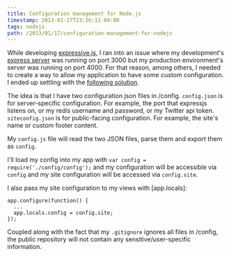 ```yaml
---
title: Configuration management for Node.js
timestamp: 2013-01-17T23:36:12-04:00
tags: nodejs
path: /2013/01/17/configuration-management-for-nodejs
---
```


While developing [expressive.js][g], I ran into an issue where my development's
[express server][e] was running on port 3000 but my production environment's
server was running on port 4000. For that reason, among others, I needed to
create a way to allow my application to have some custom configuration. I ended
up settling with the [following solution][i].

[g]: http://github.com/achan/expressivejs
[e]: http://expressjs.com
[i]: https://github.com/achan/expressivejs/issues/2

The idea is that I have two configuration json files in /config. `config.json`
is for server-specific configuration. For example, the port that expressjs
listens on, or my redis username and password, or my Twitter api token.
`siteconfig.json` is for public-facing configuration. For example, the site's
name or custom footer content.

My `config.js` file will read the two JSON files, parse them and export them as
`config`.

I'll load my config into my app with `var config = require('./config/config');`
and my configuration will be accessible via `config` and my site configuration
will be accessed via `config.site`.

I also pass my site configuration to my views with [app.locals]:

[l]: http://expressjs.com/api.html#app.locals

    app.configure(function() {
      ...
      app.locals.config = config.site;
    });

Coupled along with the fact that my `.gitignore` ignores all files in /config,
the public repository will not contain any sensitive/user-specific information.
